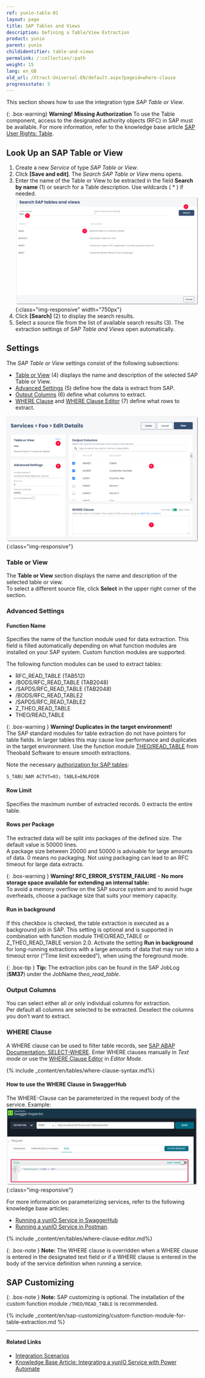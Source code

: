 ```yaml
---
ref: yunio-table-01
layout: page
title: SAP Tables and Views
description: Defining a Table/View Extraction
product: yunio
parent: yunio
childidentifier: table-and-views
permalink: /:collection/:path
weight: 15
lang: en_GB
old_url: /Xtract-Universal-EN/default.aspx?pageid=where-clause
progressstate: 5
---
```


This section shows how to use the integration type *SAP Table or View*.

{: .box-warning}
**Warning!** **Missing Authorization**
To use the Table component, access to the designated authority objects (RFC) in SAP must be available.
For more information, refer to the knowledge base article [SAP User Rights: Table](https://kb.theobald-software.com/sap/authority-objects-sap-user-rights#table).


## Look Up an SAP Table or View

1. Create a new *Service* of type *SAP Table or View*. 
2. Click **[Save and edit]**. The *Search SAP Table or View* menu opens.
3. Enter the name of the Table or View to be extracted in the field **Search by name** (1) or search for a Table description. Use wildcards ( * ) if needed.
![SAP-Table-or-Views](/img/content/yunio/Search-table-view.png){:class="img-responsive" width="750px"}
4. Click **[Search]** (2) to display the search results.
5. Select a source file from the list of available search results (3). 
The extraction settings of *SAP Table and Views* open automatically.<br>

## Settings
The *SAP Table or View* settings consist of the following subsections:
- [Table or View](#table-or-view) (4) displays the name and description of the selected SAP Table or View.
- [Advanced Settings](#advanced-settings) (5) define how the data is extract from SAP.
- [Output Columns](#output-columns) (6) define what columns to extract.
- [WHERE Clause](#where-clause) and [WHERE Clause Editor](#where-clause-editor) (7) define what rows to extract.

![yunIO-table](/img/content/yunio/table-settings.png){:class="img-responsive"}

### Table or View

The **Table or View** section displays the name and description of the selected table or view.<br>
To select a different source file, click **Select** in the upper right corner of the section.

### Advanced Settings

#### Function Name
Specifies the name of the function module used for data extraction. This field is filled automatically depending on what function modules are installed on your SAP system.
Custom function modules are supported.

The following function modules can be used to extract tables:

- RFC_READ_TABLE (TAB512)
- /BODS/RFC_READ_TABLE (TAB2048)
- /SAPDS/RFC_READ_TABLE (TAB2048)
- /BODS/RFC_READ_TABLE2
- /SAPDS/RFC_READ_TABLE2
- Z_THEO_READ_TABLE
- THEO/READ_TABLE

{: .box-warning }
**Warning! Duplicates in the target environment!**<br>
The SAP standard modules for table extraction do not have pointers for table fields. 
In larger tables this may cause low performance and duplicates in the target environment. 
Use the function module [THEO/READ_TABLE](#installation-of-theoread_table) from Theobald Software to ensure smooth extractions.

Note the necessary [authorization for SAP tables](https://kb.theobald-software.com/sap/authority-objects-sap-user-rights#table):
```
S_TABU_NAM ACTVT=03; TABLE=ENLFDIR
```

#### Row Limit
Specifies the maximum number of extracted records. 0 extracts the entire table.

#### Rows per Package
The extracted data will be split into packages of the defined size. The default value is 50000 lines.<br>
A package size between 20000 and 50000 is advisable for large amounts of data. 0 means no packaging. 
Not using packaging can lead to an RFC timeout for large data extracts.

{: .box-warning }
**Warning! RFC_ERROR_SYSTEM_FAILURE - No more storage space available for extending an internal table:**<br>
To avoid a memory overflow on the SAP source system and to avoid huge overheads, choose a package size that suits your memory capacity.

#### Run in background
If this checkbox is checked, the table extraction is executed as a background job in SAP. 
This setting is optional and is supported in combination with function module THEO/READ_TABLE or Z_THEO_READ_TABLE version 2.0. 
Activate the setting **Run in background** for long-running extractions with a large amounts of data that may run into a timeout error (“Time limit exceeded”), when using the foreground mode.

{: .box-tip }
**Tip:** The extraction jobs can be found in the SAP JobLog (**SM37**) under the JobName *theo_read_table*.

### Output Columns

You can select either all or only individual columns for extraction. <br>
Per default all columns are selected to be extracted. 
Deselect the columns you don’t want to extract.

### WHERE Clause
A WHERE clause can be used to filter table records, see [SAP ABAP Documentation: SELECT-WHERE](https://help.sap.com/doc/abapdocu_750_index_htm/7.50/en-us/abapwhere.htm).
Enter WHERE clauses manually in *Text mode* or use the [WHERE Clause Editor](#where-clause-editor) in *Editor Mode*.<br>

{% include _content/en/tables/where-clause-syntax.md%}

#### How to use the WHERE Clause in SwaggerHub

The WHERE-Clause can be parameterized in the request body of the service. Example:<br>
![WHERE-Clause in SwaggerHub](/img/content/yunio/swagger-inspector.png){:class="img-responsive"}

For more information on parameterizing services, refer to the following knowledge base articles: 
- [Running a yunIO Service in SwaggerHub](https://kb.theobald-software.com/yunio/running-a-yunio-service-in-swagger-hub) 
- [Running a yunIO Service in Postman](https://kb.theobald-software.com/yunio/running-a-yunio-service-in-postman).

{% include _content/en/tables/where-clause-editor.md%}

{: .box-note }
**Note:** The WHERE clause is overridden when a WHERE clause is entered in the designated text field or if a WHERE clause is entered in the body of the service definition when running a service.

## SAP Customizing

{: .box-note }
**Note:** SAP customizing is optional. The installation of the custom function module `/THEO/READ_TABLE` is recommended.

{% include _content/en/sap-customizing/custom-function-module-for-table-extraction.md  %}


*****
#### Related Links
- [Integration Scenarios](./integration)
- [Knowledge Base Article: Integrating a yunIO Service with Power Automate](https://kb.theobald-software.com/yunio/integrating-a-yunio-service-with-power-automate)